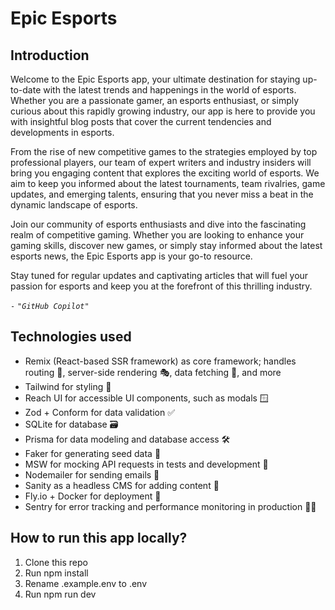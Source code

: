 # Epic Esports

## Introduction

Welcome to the Epic Esports app, your ultimate destination for staying
up-to-date with the latest trends and happenings in the world of esports.
Whether you are a passionate gamer, an esports enthusiast, or simply curious
about this rapidly growing industry, our app is here to provide you with
insightful blog posts that cover the current tendencies and developments in
esports.

From the rise of new competitive games to the strategies employed by top
professional players, our team of expert writers and industry insiders will
bring you engaging content that explores the exciting world of esports. We aim
to keep you informed about the latest tournaments, team rivalries, game updates,
and emerging talents, ensuring that you never miss a beat in the dynamic
landscape of esports.

Join our community of esports enthusiasts and dive into the fascinating realm of
competitive gaming. Whether you are looking to enhance your gaming skills,
discover new games, or simply stay informed about the latest esports news, the
Epic Esports app is your go-to resource.

Stay tuned for regular updates and captivating articles that will fuel your
passion for esports and keep you at the forefront of this thrilling industry.

`-` _`"GitHub Copilot"`_

## Technologies used

- Remix (React-based SSR framework) as core framework; handles routing 🧭,
  server-side rendering 🎭, data fetching 🎣, and more
- Tailwind for styling 💅
- Reach UI for accessible UI components, such as modals 🪟
- Zod + Conform for data validation ✅
- SQLite for database 🗃️
- Prisma for data modeling and database access 🛠️
- Faker for generating seed data 🌱
- MSW for mocking API requests in tests and development 🤖
- Nodemailer for sending emails 📧
- Sanity as a headless CMS for adding content 📝
- Fly.io + Docker for deployment 🚀
- Sentry for error tracking and performance monitoring in production 🕵️‍♂️

## How to run this app locally?

1. Clone this repo
2. Run npm install
3. Rename .example.env to .env
4. Run npm run dev
